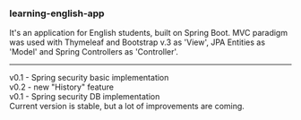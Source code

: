 ### learning-english-app
It's an application for English students, built on Spring Boot.
MVC paradigm was used with Thymeleaf and Bootstrap v.3 as 'View', JPA Entities as 'Model' and Spring Controllers as 'Controller'.
<hr>
v0.1 - Spring security basic implementation
<br />
v0.2 - new "History" feature
<br />
v0.1 - Spring security DB implementation
<br />
Current version is stable, but a lot of improvements are coming.
